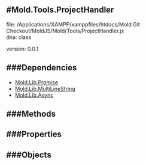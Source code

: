 
#Mold.Tools.ProjectHandler
---------------------------------------

file: /Applications/XAMPP/xamppfiles/htdocs/Mold Git Checkout/MoldJS/Mold/Tools/ProjectHandler.js  
dna: class

version: 0.0.1
	




###Dependencies
--------------

* [Mold.Lib.Promise](../../Mold/Lib/Promise.md) 
* [Mold.Lib.MultiLineString](../../Mold/Lib/MultiLineString.md) 
* [Mold.Lib.Async](../../Mold/Lib/Async.md) 



   
###Methods
--------------

   
###Properties
-------------

   
###Objects
------------


		
